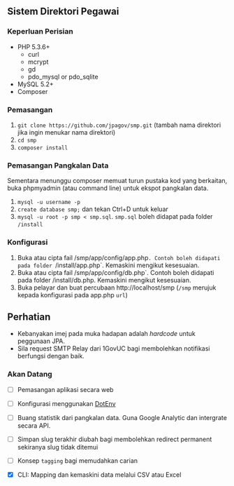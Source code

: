 ## Sistem Direktori Pegawai

### Keperluan Perisian

- PHP 5.3.6+
    - curl
    - mcrypt
    - gd
    - pdo\_mysql or pdo\_sqlite
- MySQL 5.2+
- Composer

### Pemasangan

1. `git clone https://github.com/jpagov/smp.git` (tambah nama direktori jika ingin menukar nama direktori)
2. `cd smp`
3. `composer install`

### Pemasangan Pangkalan Data

Sementara menunggu composer memuat turun pustaka kod yang berkaitan, 
buka phpmyadmin (atau command line) untuk ekspot pangkalan data.

1. `mysql -u username -p`
2. `create database smp;` dan tekan Ctrl+D untuk keluar
3. `mysql -u root -p smp < smp.sql`. `smp.sql` boleh didapat pada folder `/install`

### Konfigurasi

1. Buka atau cipta fail /smp/app/config/app.php`. Contoh boleh didapati pada folder `/install/app.php`. Kemaskini mengikut kesesuaian.
2. Buka atau cipta fail /smp/app/config/db.php`. Contoh boleh didapati pada folder /install/db.php. Kemaskini mengikut kesesuaian.
3. Buka pelayar dan buat percubaan http://localhost/smp (`/smp` merujuk kepada konfigurasi pada app.php `url`)

## Perhatian
* Kebanyakan imej pada muka hadapan adalah _hardcode_ untuk peggunaan JPA.
* Sila request SMTP Relay dari 1GovUC bagi membolehkan notifikasi berfungsi dengan baik.

### Akan Datang

* [ ] Pemasangan aplikasi secara web
* [ ] Konfigurasi menggunakan [DotEnv](https://github.com/vlucas/phpdotenv)
* [ ] Buang statistik dari pangkalan data. Guna Google Analytic dan intergrate secara API.
* [ ] Simpan slug terakhir diubah bagi membolehkan redirect permanent sekiranya slug tidak ditemui
* [ ] Konsep `tagging` bagi memudahkan carian
* [x] CLI: Mapping dan kemaskini data melalui CSV atau Excel


